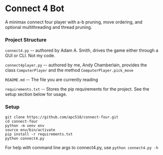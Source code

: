 # Connect 4 Bot

A minimax connect four player with a-b pruning, move ordering, and
optional multithreading and thread pruning.

### Project Structure
`connect4.py` -- authored by Adam A. Smith, drives the game either through a GUI or CLI. Not my code.

`connect4player.py` -- authored by me, Andy Chamberlain, provides the class `ComputerPlayer` and the method `ComputerPlayer.pick_move`

`README.md` -- The file you are currently reading

`requirements.txt` -- Stores the pip requirements for the project. See the setup section below for usage.

### Setup

```
git clone https://github.com/apc518/connect-four.git
cd connect-four
python -m venv env
source env/bin/activate
pip install -r requirements.txt
python connect4.py
```

For help with command line args to connect4.py, use `python connect4.py -h`
